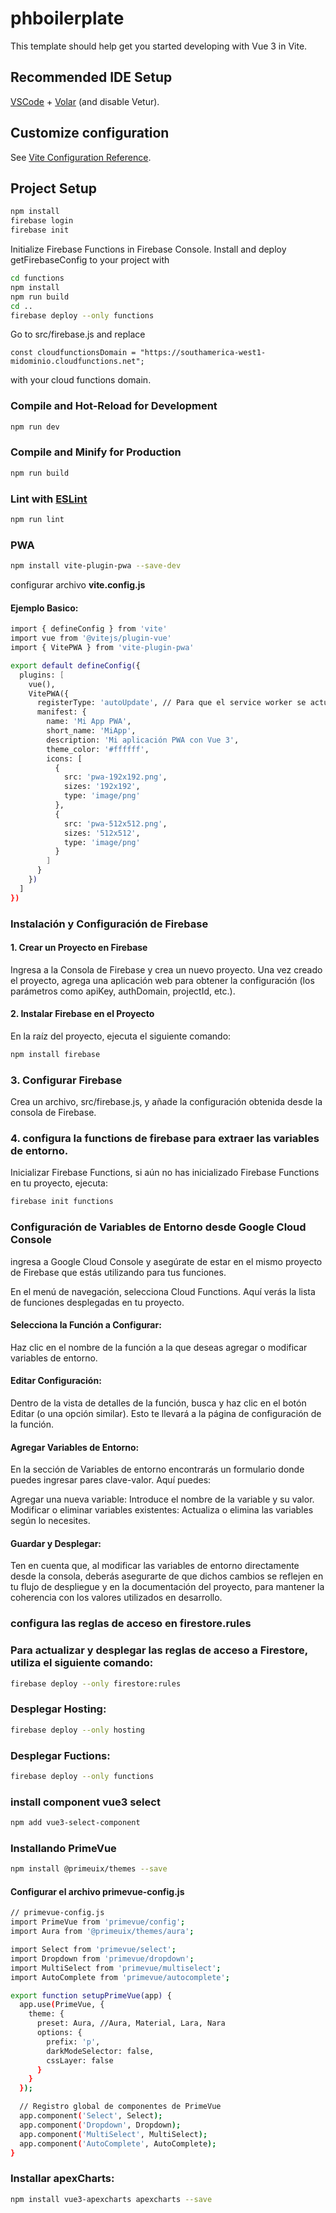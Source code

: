 # phboilerplate

This template should help get you started developing with Vue 3 in Vite.

## Recommended IDE Setup

[VSCode](https://code.visualstudio.com/) + [Volar](https://marketplace.visualstudio.com/items?itemName=Vue.volar) (and disable Vetur).

## Customize configuration

See [Vite Configuration Reference](https://vite.dev/config/).

## Project Setup

```sh
npm install
firebase login
firebase init
```

Initialize Firebase Functions in Firebase Console. Install and deploy getFirebaseConfig to your project with

```sh
cd functions
npm install
npm run build
cd ..
firebase deploy --only functions
```

Go to src/firebase.js and replace

```
const cloudfunctionsDomain = "https://southamerica-west1-midominio.cloudfunctions.net";
```

with your cloud functions domain.

### Compile and Hot-Reload for Development

```sh
npm run dev
```

### Compile and Minify for Production

```sh
npm run build
```

### Lint with [ESLint](https://eslint.org/)

```sh
npm run lint
```
### PWA 
```sh
npm install vite-plugin-pwa --save-dev
```
configurar archivo **vite.config.js**
#### Ejemplo Basico:
```sh
import { defineConfig } from 'vite'
import vue from '@vitejs/plugin-vue'
import { VitePWA } from 'vite-plugin-pwa'

export default defineConfig({
  plugins: [
    vue(),
    VitePWA({
      registerType: 'autoUpdate', // Para que el service worker se actualice automáticamente
      manifest: {
        name: 'Mi App PWA',
        short_name: 'MiApp',
        description: 'Mi aplicación PWA con Vue 3',
        theme_color: '#ffffff',
        icons: [
          {
            src: 'pwa-192x192.png',
            sizes: '192x192',
            type: 'image/png'
          },
          {
            src: 'pwa-512x512.png',
            sizes: '512x512',
            type: 'image/png'
          }
        ]
      }
    })
  ]
})
```
### Instalación y Configuración de Firebase
#### 1. Crear un Proyecto en Firebase
 Ingresa a la Consola de Firebase y crea un nuevo proyecto.
 Una vez creado el proyecto, agrega una aplicación web para obtener la configuración (los parámetros como apiKey, authDomain, projectId, etc.).
#### 2. Instalar Firebase en el Proyecto
 En la raíz del proyecto, ejecuta el siguiente comando:

```sh
npm install firebase
```

### 3. Configurar Firebase
 Crea un archivo, src/firebase.js, y añade la configuración obtenida desde la consola de Firebase.

### 4. configura la functions de firebase para extraer las variables de entorno.
Inicializar Firebase Functions, si aún no has inicializado Firebase Functions en tu proyecto, ejecuta:
```sh
firebase init functions
```
### Configuración de Variables de Entorno desde Google Cloud Console
 ingresa a Google Cloud Console y asegúrate de estar en el mismo proyecto de Firebase que estás utilizando para tus funciones.

En el menú de navegación, selecciona Cloud Functions. Aquí verás la lista de funciones desplegadas en tu proyecto.

#### Selecciona la Función a Configurar:
 Haz clic en el nombre de la función a la que deseas agregar o modificar variables de entorno.

#### Editar Configuración:
 Dentro de la vista de detalles de la función, busca y haz clic en el botón Editar (o una opción similar). Esto te llevará a la página de configuración de la función.

#### Agregar Variables de Entorno:
  En la sección de Variables de entorno encontrarás un formulario donde puedes ingresar pares clave-valor. Aquí puedes:

 Agregar una nueva variable: Introduce el nombre de la variable y su valor.
 Modificar o eliminar variables existentes: Actualiza o elimina las variables según lo necesites.
#### Guardar y Desplegar:

Ten en cuenta que, al modificar las variables de entorno directamente desde la consola, deberás asegurarte de que dichos cambios se reflejen en tu flujo de despliegue y en la documentación del proyecto, para mantener la coherencia con los valores utilizados en desarrollo.

### configura las reglas de acceso en firestore.rules
### Para actualizar y desplegar las reglas de acceso a Firestore, utiliza el siguiente comando:

```sh
firebase deploy --only firestore:rules
```

### Desplegar Hosting:
```sh
firebase deploy --only hosting
```
### Desplegar Fuctions:
```sh
firebase deploy --only functions
```
### install component vue3 select
```sh
npm add vue3-select-component
```
### Installando PrimeVue
```sh
npm install @primeuix/themes --save
```
#### Configurar el archivo primevue-config.js
```sh
// primevue-config.js
import PrimeVue from 'primevue/config';
import Aura from '@primeuix/themes/aura';

import Select from 'primevue/select';
import Dropdown from 'primevue/dropdown';
import MultiSelect from 'primevue/multiselect';
import AutoComplete from 'primevue/autocomplete';

export function setupPrimeVue(app) {
  app.use(PrimeVue, {
    theme: {
      preset: Aura, //Aura, Material, Lara, Nara
      options: {
        prefix: 'p',
        darkModeSelector: false,
        cssLayer: false
      }
    }
  });

  // Registro global de componentes de PrimeVue
  app.component('Select', Select);
  app.component('Dropdown', Dropdown);
  app.component('MultiSelect', MultiSelect);
  app.component('AutoComplete', AutoComplete);
}
```
### Installar apexCharts:
```sh
npm install vue3-apexcharts apexcharts --save
```
